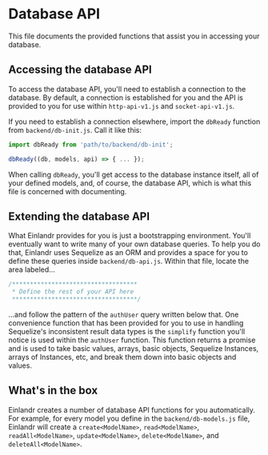 # Database API

This file documents the provided functions that assist you in accessing your database.

## Accessing the database API

To access the database API, you'll need to establish a connection to the database. By default, a connection is established for you and the API is provided to you for use within `http-api-v1.js` and `socket-api-v1.js`.

If you need to establish a connection elsewhere, import the `dbReady` function from `backend/db-init.js`. Call it like this:

```javascript
import dbReady from 'path/to/backend/db-init';

dbReady((db, models, api) => { ... });
```

When calling `dbReady`, you'll get access to the database instance itself, all of your defined models, and, of course, the database API, which is what this file is concerned with documenting.

## Extending the database API

What Einlandr provides for you is just a bootstrapping environment. You'll eventually want to write many of your own database queries. To help you do that, Einlandr uses Sequelize as an ORM and provides a space for you to define these queries inside `backend/db-api.js`. Within that file, locate the area labeled...

```javascript
/***********************************
 * Define the rest of your API here
 ***********************************/
```

...and follow the pattern of the `authUser` query written below that. One convenience function that has been provided for you to use in handling Sequelize's inconsistent result data types is the `simplify` function you'll notice is used within the `authUser` function. This function returns a promise and is used to take basic values, arrays, basic objects, Sequelize Instances, arrays of Instances, etc, and break them down into basic objects and values.

## What's in the box

Einlandr creates a number of database API functions for you automatically. For example, for every model you define in the `backend/db-models.js` file, Einlandr will create a `create<ModelName>`, `read<ModelName>`, `readAll<ModelName>`, `update<ModelName>`, `delete<ModelName>`, and `deleteAll<ModelName>`.
